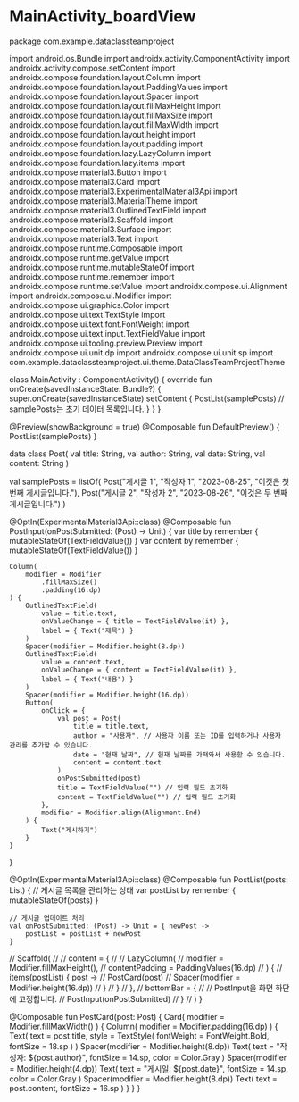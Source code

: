 MainActivity_boardView
=============================

package com.example.dataclassteamproject

import android.os.Bundle
import androidx.activity.ComponentActivity
import androidx.activity.compose.setContent
import androidx.compose.foundation.layout.Column
import androidx.compose.foundation.layout.PaddingValues
import androidx.compose.foundation.layout.Spacer
import androidx.compose.foundation.layout.fillMaxHeight
import androidx.compose.foundation.layout.fillMaxSize
import androidx.compose.foundation.layout.fillMaxWidth
import androidx.compose.foundation.layout.height
import androidx.compose.foundation.layout.padding
import androidx.compose.foundation.lazy.LazyColumn
import androidx.compose.foundation.lazy.items
import androidx.compose.material3.Button
import androidx.compose.material3.Card
import androidx.compose.material3.ExperimentalMaterial3Api
import androidx.compose.material3.MaterialTheme
import androidx.compose.material3.OutlinedTextField
import androidx.compose.material3.Scaffold
import androidx.compose.material3.Surface
import androidx.compose.material3.Text
import androidx.compose.runtime.Composable
import androidx.compose.runtime.getValue
import androidx.compose.runtime.mutableStateOf
import androidx.compose.runtime.remember
import androidx.compose.runtime.setValue
import androidx.compose.ui.Alignment
import androidx.compose.ui.Modifier
import androidx.compose.ui.graphics.Color
import androidx.compose.ui.text.TextStyle
import androidx.compose.ui.text.font.FontWeight
import androidx.compose.ui.text.input.TextFieldValue
import androidx.compose.ui.tooling.preview.Preview
import androidx.compose.ui.unit.dp
import androidx.compose.ui.unit.sp
import com.example.dataclassteamproject.ui.theme.DataClassTeamProjectTheme

class MainActivity : ComponentActivity() {
    override fun onCreate(savedInstanceState: Bundle?) {
        super.onCreate(savedInstanceState)
        setContent {
            PostList(samplePosts) // samplePosts는 초기 데이터 목록입니다.
        }
    }
}

@Preview(showBackground = true)
@Composable
fun DefaultPreview() {
    PostList(samplePosts)
}

data class Post(
    val title: String,
    val author: String,
    val date: String,
    val content: String
)

val samplePosts = listOf(
    Post("게시글 1", "작성자 1", "2023-08-25", "이것은 첫 번째 게시글입니다."),
    Post("게시글 2", "작성자 2", "2023-08-26", "이것은 두 번째 게시글입니다.")
)

@OptIn(ExperimentalMaterial3Api::class)
@Composable
fun PostInput(onPostSubmitted: (Post) -> Unit) {
    var title by remember { mutableStateOf(TextFieldValue()) }
    var content by remember { mutableStateOf(TextFieldValue()) }

    Column(
        modifier = Modifier
            .fillMaxSize()
            .padding(16.dp)
    ) {
        OutlinedTextField(
            value = title.text,
            onValueChange = { title = TextFieldValue(it) },
            label = { Text("제목") }
        )
        Spacer(modifier = Modifier.height(8.dp))
        OutlinedTextField(
            value = content.text,
            onValueChange = { content = TextFieldValue(it) },
            label = { Text("내용") }
        )
        Spacer(modifier = Modifier.height(16.dp))
        Button(
            onClick = {
                val post = Post(
                    title = title.text,
                    author = "사용자", // 사용자 이름 또는 ID를 입력하거나 사용자 관리를 추가할 수 있습니다.
                    date = "현재 날짜", // 현재 날짜를 가져와서 사용할 수 있습니다.
                    content = content.text
                )
                onPostSubmitted(post)
                title = TextFieldValue("") // 입력 필드 초기화
                content = TextFieldValue("") // 입력 필드 초기화
            },
            modifier = Modifier.align(Alignment.End)
        ) {
            Text("게시하기")
        }
    }
}

@OptIn(ExperimentalMaterial3Api::class)
@Composable
fun PostList(posts: List<Post>) {
    // 게시글 목록을 관리하는 상태
    var postList by remember { mutableStateOf(posts) }

    // 게시글 업데이트 처리
    val onPostSubmitted: (Post) -> Unit = { newPost ->
        postList = postList + newPost
    }
//    Scaffold(
//
//        content = {
//
//            LazyColumn(
//                modifier = Modifier.fillMaxHeight(),
//                contentPadding = PaddingValues(16.dp)
//            ) {
//                items(postList) { post ->
//                    PostCard(post)
//                    Spacer(modifier = Modifier.height(16.dp))
//                }
//            }
//        },
//        bottomBar = {
//            // PostInput을 화면 하단에 고정합니다.
//            PostInput(onPostSubmitted)
//        }
//    )
}

@Composable
fun PostCard(post: Post) {
    Card(
        modifier = Modifier.fillMaxWidth()
    ) {
        Column(
            modifier = Modifier.padding(16.dp)
        ) {
            Text(
                text = post.title,
                style = TextStyle(
                    fontWeight = FontWeight.Bold,
                    fontSize = 18.sp
                )
            )
            Spacer(modifier = Modifier.height(8.dp))
            Text(
                text = "작성자: ${post.author}",
                fontSize = 14.sp,
                color = Color.Gray
            )
            Spacer(modifier = Modifier.height(4.dp))
            Text(
                text = "게시일: ${post.date}",
                fontSize = 14.sp,
                color = Color.Gray
            )
            Spacer(modifier = Modifier.height(8.dp))
            Text(
                text = post.content,
                fontSize = 16.sp
            )
        }
    }
}


